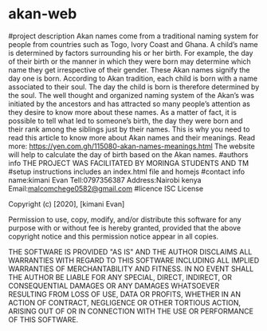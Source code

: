 # akan-web
#project description
Akan names come from a traditional naming system for people from countries such as Togo,
Ivory Coast and Ghana. A child’s name is determined by factors surrounding his or her birth.
For example, the day of their birth or the manner in which they were born may determine which
name they get irrespective of their gender. These Akan names signify the day one is born.
According to Akan tradition, each child is born with a name associated to their soul.
The day the child is born is therefore determined by the soul. The well thought and organized
naming system of the Akan’s was initiated by the ancestors and has attracted so many people’s
attention as they desire to know more about these names. As a matter of fact, it is possible
to tell what led to someone’s birth, the day they were born and their rank among the siblings
just by their names. This is why you need to read this article to know more about Akan names
and their meanings. Read more: https://yen.com.gh/115080-akan-names-meanings.html
The website will help to calculate the day of birth based on the Akan names.
#authors info
THE PROJECT WAS FACILITATED BY MORINGA STUDENTS AND TM
#setup instructions
includes an index.html file and homejs
#contact info
name:kimani Evan
Tell:0797356387
Address:Nairobi kenya
Email:malcomchege0582@gmail.com
#licence
ISC License

Copyright (c) [2020], [kimani Evan]

Permission to use, copy, modify, and/or distribute this software for any
purpose with or without fee is hereby granted, provided that the above
copyright notice and this permission notice appear in all copies.

THE SOFTWARE IS PROVIDED "AS IS" AND THE AUTHOR DISCLAIMS ALL WARRANTIES
WITH REGARD TO THIS SOFTWARE INCLUDING ALL IMPLIED WARRANTIES OF
MERCHANTABILITY AND FITNESS. IN NO EVENT SHALL THE AUTHOR BE LIABLE FOR
ANY SPECIAL, DIRECT, INDIRECT, OR CONSEQUENTIAL DAMAGES OR ANY DAMAGES
WHATSOEVER RESULTING FROM LOSS OF USE, DATA OR PROFITS, WHETHER IN AN
ACTION OF CONTRACT, NEGLIGENCE OR OTHER TORTIOUS ACTION, ARISING OUT OF
OR IN CONNECTION WITH THE USE OR PERFORMANCE OF THIS SOFTWARE.

